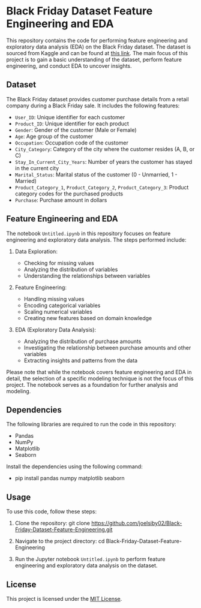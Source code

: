 # Black Friday Dataset Feature Engineering and EDA

This repository contains the code for performing feature engineering and exploratory data analysis (EDA) on the Black Friday dataset. The dataset is sourced from Kaggle and can be found at [this link](https://www.kaggle.com/sdolezel/black-friday). The main focus of this project is to gain a basic understanding of the dataset, perform feature engineering, and conduct EDA to uncover insights.

## Dataset

The Black Friday dataset provides customer purchase details from a retail company during a Black Friday sale. It includes the following features:

- `User_ID`: Unique identifier for each customer
- `Product_ID`: Unique identifier for each product
- `Gender`: Gender of the customer (Male or Female)
- `Age`: Age group of the customer
- `Occupation`: Occupation code of the customer
- `City_Category`: Category of the city where the customer resides (A, B, or C)
- `Stay_In_Current_City_Years`: Number of years the customer has stayed in the current city
- `Marital_Status`: Marital status of the customer (0 - Unmarried, 1 - Married)
- `Product_Category_1`, `Product_Category_2`, `Product_Category_3`: Product category codes for the purchased products
- `Purchase`: Purchase amount in dollars

## Feature Engineering and EDA

The notebook `Untitled.ipynb` in this repository focuses on feature engineering and exploratory data analysis. The steps performed include:

1. Data Exploration:
   - Checking for missing values
   - Analyzing the distribution of variables
   - Understanding the relationships between variables

2. Feature Engineering:
   - Handling missing values
   - Encoding categorical variables
   - Scaling numerical variables
   - Creating new features based on domain knowledge

3. EDA (Exploratory Data Analysis):
   - Analyzing the distribution of purchase amounts
   - Investigating the relationship between purchase amounts and other variables
   - Extracting insights and patterns from the data

Please note that while the notebook covers feature engineering and EDA in detail, the selection of a specific modeling technique is not the focus of this project. The notebook serves as a foundation for further analysis and modeling.

## Dependencies

The following libraries are required to run the code in this repository:

- Pandas
- NumPy
- Matplotlib
- Seaborn

Install the dependencies using the following command:
 - pip install pandas numpy matplotlib seaborn


## Usage

To use this code, follow these steps:

1. Clone the repository: git clone https://github.com/joelsiby02/Black-Friday-Dataset-Feature-Engineering.git

2. Navigate to the project directory: cd Black-Friday-Dataset-Feature-Engineering

3. Run the Jupyter notebook `Untitled.ipynb` to perform feature engineering and exploratory data analysis on the dataset.

## License

This project is licensed under the [MIT License](LICENSE).

